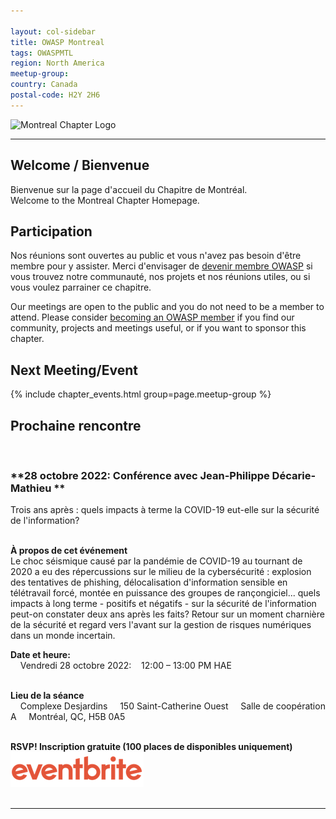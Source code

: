 ```yaml
---

layout: col-sidebar
title: OWASP Montreal
tags: OWASPMTL
region: North America
meetup-group:
country: Canada
postal-code: H2Y 2H6
---
```


![Montreal Chapter Logo](assets/images/OWASP_Montreal.png)

---
## Welcome / Bienvenue
Bienvenue sur la page d'accueil du Chapitre de Montréal.
<br>
Welcome to the Montreal Chapter Homepage.

## Participation
Nos réunions sont ouvertes au public et vous n'avez pas besoin d'être membre pour y assister. Merci d'envisager de [devenir membre OWASP](https://owasp.org/membership/) si vous trouvez notre communauté, nos projets et nos réunions utiles, ou si vous voulez parrainer ce chapitre.

Our meetings are open to the public and you do not need to be a member to attend. Please consider [becoming an OWASP member](https://owasp.org/membership/) if you find our community, projects and meetings useful, or if you want to sponsor this chapter.

Next Meeting/Event <!-- You should keep this section as it will populate your meetup events -->
---------------------
{% include chapter_events.html group=page.meetup-group %}

## Prochaine rencontre
<br>

### **28 octobre 2022: Conférence avec Jean-Philippe Décarie-Mathieu **
Trois ans après : quels impacts à terme la COVID-19 eut-elle sur la sécurité de l'information? 
<br>
<br>

**À propos de cet événement**
<br>
Le choc séismique causé par la pandémie de COVID-19 au tournant de 2020 a eu des répercussions sur le milieu de la cybersécurité : explosion des tentatives de phishing, délocalisation d'information sensible en télétravail forcé, montée en puissance des groupes de rançongiciel... quels impacts à long terme - positifs et négatifs - sur la sécurité de l'information peut-on constater deux ans après les faits? Retour sur un moment charnière de la sécurité et regard vers l'avant sur la gestion de risques numériques dans un monde incertain.

**Date et heure:**
<br>
&nbsp;&nbsp;&nbsp;&nbsp;Vendredi 28 octobre 2022: &nbsp;&nbsp;&nbsp;12:00 – 13:00 PM HAE
<br>
<br>

**Lieu de la séance**
<br>
&nbsp;&nbsp;&nbsp;&nbsp;Complexe Desjardins
&nbsp;&nbsp;&nbsp;&nbsp;150 Saint-Catherine Ouest
&nbsp;&nbsp;&nbsp;&nbsp;Salle de coopération A
&nbsp;&nbsp;&nbsp;&nbsp;Montréal, QC, H5B 0A5
<br>
<br>

**RSVP! Inscription gratuite (100 places de disponibles uniquement)**
<br>
<a href="https://www.eventbrite.com/e/billets-owasp-mtl-conference-avec-jean-philippe-decarie--411246488317?utm-campaign=social&utm-content=attendeeshare&utm-medium=discovery&utm-term=listing&utm-source=cp&aff=escb"><img src="./assets/images/eventbrite_logo.png"></a>
<br>
<br>

---------------------

<br>

